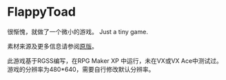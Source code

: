 # FlappyToad
很惭愧，就做了一个微小的游戏。 Just a tiny game.

素材来源及更多信息请参阅[原版](https://github.com/tusenpo/FlappyFrog)。

此游戏基于RGSS编写，在RPG Maker XP 中运行，未在VX或VX Ace中测试过。游戏的分辨率为480*640，需要自行修改默认分辨率。
